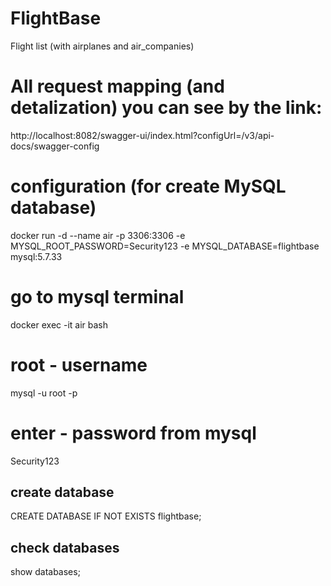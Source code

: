# FlightBase
Flight list (with airplanes and air_companies)

# All request mapping (and detalization) you can see by the link:
http://localhost:8082/swagger-ui/index.html?configUrl=/v3/api-docs/swagger-config

# configuration (for create MySQL database)
docker run -d --name air -p 3306:3306 -e MYSQL_ROOT_PASSWORD=Security123 -e MYSQL_DATABASE=flightbase mysql:5.7.33

# go to mysql terminal
docker exec -it air bash
# root - username
mysql -u root -p
# enter - password from mysql
Security123

## create database
CREATE DATABASE IF NOT EXISTS flightbase;

## check databases
show databases;






